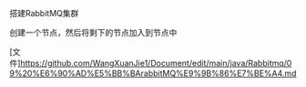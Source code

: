 搭建RabbitMQ集群

创建一个节点，然后将剩下的节点加入到节点中

[文件]https://github.com/WangXuanJie1/Document/edit/main/java/Rabbitmq/09%20%E6%90%AD%E5%BB%BArabbitMQ%E9%9B%86%E7%BE%A4.md
